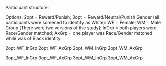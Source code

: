 Participant structure:

Options: 2opt = Reward/Punish; 3opt = Reward/Neutral/Punish
Gender (all participants were screened to identify as White): WF = Female; WM = Male
Group [There were two versions of the study]: InGrp = both players were Race/Gender matched; AxGrp = one player was Race/Gender matched while was of Black identity

2opt_WF_InGrp
2opt_WF_AxGrp
2opt_WM_InGrp
2opt_WM_AxGrp

3opt_WF_InGrp
3opt_WF_AxGrp
3opt_WM_InGrp
3opt_WM_AxGrp

